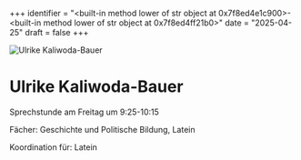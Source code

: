
+++
identifier = "<built-in method lower of str object at 0x7f8ed4e1c900>-<built-in method lower of str object at 0x7f8ed4ff21b0>"
date = "2025-04-25"
draft = false
+++

<div class="row">
<div class="column">
<img src="/images/personal/Kaliwoda-Bauer.jpg" alt="Ulrike Kaliwoda-Bauer"> 
</div>
<div class="column">

# Ulrike Kaliwoda-Bauer

Sprechstunde am Freitag um 9:25-10:15

Fächer: Geschichte und Politische Bildung,  Latein











Koordination für: Latein

</div>
</div> 

